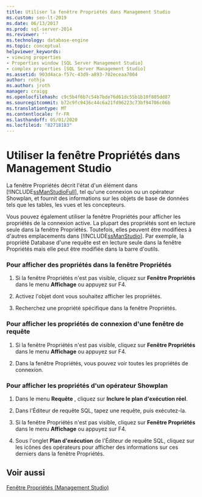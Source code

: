 ```yaml
---
title: Utiliser la fenêtre Propriétés dans Management Studio
ms.custom: seo-lt-2019
ms.date: 06/13/2017
ms.prod: sql-server-2014
ms.reviewer: ''
ms.technology: database-engine
ms.topic: conceptual
helpviewer_keywords:
- viewing properties
- Properties window [SQL Server Management Studio]
- complex properties [SQL Server Management Studio]
ms.assetid: 903d4aca-f57c-43d9-a893-702eceaa7004
author: rothja
ms.author: jroth
manager: craigg
ms.openlocfilehash: c9c5b4f6b7c54b7bde76d61dc55b1b10f805dd87
ms.sourcegitcommit: b72c9fc9436c44c6a21fd96223c73bf94706c06b
ms.translationtype: MT
ms.contentlocale: fr-FR
ms.lasthandoff: 05/01/2020
ms.locfileid: "82718183"
---
```

# <a name="use-the-properties-window-in-management-studio"></a>Utiliser la fenêtre Propriétés dans Management Studio
  La fenêtre Propriétés décrit l'état d'un élément dans [!INCLUDE[ssManStudioFull](../../includes/ssmanstudiofull-md.md)], tel qu'une connexion ou un opérateur Showplan, et fournit des informations sur les objets de base de données tels que les tables, les vues et les concepteurs.  
  
 Vous pouvez également utiliser la fenêtre Propriétés pour afficher les propriétés de la connexion active. La plupart des propriétés sont en lecture seule dans la fenêtre Propriétés. Toutefois, elles peuvent être modifiées à d'autres emplacements dans [!INCLUDE[ssManStudio](../../includes/ssmanstudio-md.md)]. Par exemple, la propriété Database d'une requête est en lecture seule dans la fenêtre Propriétés mais elle peut être modifiée dans la barre d'outils.  
  
### <a name="to-view-properties-using-the-properties-window"></a>Pour afficher des propriétés dans la fenêtre Propriétés  
  
1.  Si la fenêtre Propriétés n'est pas visible, cliquez sur **Fenêtre Propriétés** dans le menu **Affichage** ou appuyez sur F4.  
  
2.  Activez l'objet dont vous souhaitez afficher les propriétés.  
  
3.  Recherchez une propriété spécifique dans la fenêtre Propriétés.  
  
### <a name="to-view-connection-properties-of-a-query-window"></a>Pour afficher les propriétés de connexion d'une fenêtre de requête  
  
1.  Si la fenêtre Propriétés n'est pas visible, cliquez sur **Fenêtre Propriétés** dans le menu **Affichage** ou appuyez sur F4.  
  
2.  Dans la fenêtre Propriétés, vous pouvez voir toutes les propriétés de connexion.  
  
### <a name="to-view-the-properties-of-a-showplan-operator"></a>Pour afficher les propriétés d'un opérateur Showplan  
  
1.  Dans le menu **Requête** , cliquez sur **Inclure le plan d'exécution réel**.  
  
2.  Dans l'Éditeur de requête SQL, tapez une requête, puis exécutez-la.  
  
3.  Si la fenêtre Propriétés n'est pas visible, cliquez sur **Fenêtre Propriétés** dans le menu **Affichage** ou appuyez sur F4.  
  
4.  Sous l'onglet **Plan d'exécution** de l'Éditeur de requête SQL, cliquez sur les icônes des opérateurs pour afficher des informations sur ces derniers dans la fenêtre Propriétés.  
  
## <a name="see-also"></a>Voir aussi  
 [Fenêtre Propriétés &#40;Management Studio&#41;](../../ssms/properties-window-management-studio.md)  
  
  
